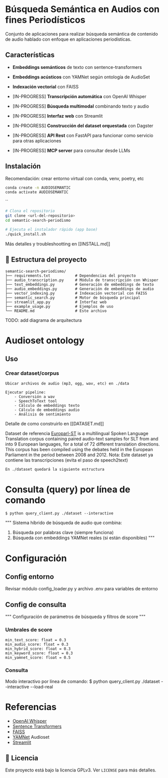 # Búsqueda Semántica en Audios con fines Periodísticos

Conjunto de aplicaciones para realizar búsqueda semántica de contenido de audio hablado con enfoque en aplicaciones periodísticas. 

## Características

- **Embeddings semánticos** de texto con sentence-transformers
- **Embeddings acústicos** con YAMNet según ontología de AudioSet
- **Indexación vectorial** con FAISS
- [IN-PROGRESS] **Transcripción automática** con OpenAI Whisper

- [IN-PROGRESS] **Búsqueda multimodal** combinando texto y audio
- [IN-PROGRESS] **Interfaz web** con Streamlit
- [IN-PROGRESS] **Construcción del dataset orquestada** con Dagster
- [IN-PROGRESS] **API Rest** con FastAPI para funcionar como servicio para otras aplicaciones
- [IN-PROGRESS] **MCP server** para consultar desde LLMs

## Instalación

Recomendación: crear entorno virtual con conda, venv, poetry, etc

```bash
conda create -n AUDIOSEMANTIC
conda activate AUDIOSEMANTIC
```

``
```bash
# Clona el repositorio
git clone <url-del-repositorio>
cd semantic-search-periodismo

# Ejecuta el instalador rápido (app base)
./quick_install.sh
```

Más detalles y troubleshootting en [[INSTALL.md]]



## 📁 Estructura del proyecto

```
semantic-search-periodismo/
├── requirements.txt           # Dependencias del proyecto
├── audio_transcription.py     # Módulo de transcripción con Whisper
├── text_embeddings.py         # Generación de embeddings de texto
├── audio_embeddings.py        # Generación de embeddings de audio
├── vector_indexing.py         # Indexación vectorial con FAISS
├── semantic_search.py         # Motor de búsqueda principal
├── streamlit_app.py           # Interfaz web
├── example_usage.py           # Ejemplos de uso
└── README.md                  # Este archivo
```

TODO: add diagrama de arquitectura

# Audioset ontology



## Uso

### Crear dataset/corpus

    Ubicar archivos de audio (mp3, ogg, wav, etc) en ./data

    Ejecutar pipeline:
        - Conversión a wav
        - SpeechToText tool
        - Cálculo de embeddings texto
        - Cálculo de embeddings audio
        - Análisis de sentimiento

Detalle de como construirlo en [[DATASET.md]]

Dataset de referencia [Europarl-ST](https://www.mllp.upv.es/europarl-st/) is a multilingual Spoken Language Translation corpus containing paired audio-text samples for SLT from and into 9 European languages, for a total of 72 different translation directions. This corpus has been compiled using the debates held in the European Parliament in the period between 2008 and 2012.
Nota: Este dataset ya contiene las transcripciones (evita el paso de speech2text)



    En ./dataset quedará la siguiente estructura

# Consulta (query) por línea de comando

    $ python query_client.py ./dataset --interactive

"""
Sistema híbrido de búsqueda de audio que combina:
1. Búsqueda por palabras clave (siempre funciona)
2. Búsqueda con embeddings YAMNet reales (si están disponibles)
"""


# Configuración

## Config entorno
Revisar módulo config_loader.py
y archivo .env para variables de entorno


## Config de consulta

"""
Configuración de parámetros de búsqueda y filtros de score
"""

### Umbrales de score
    min_text_score: float = 0.3
    min_audio_score: float = 0.3
    min_hybrid_score: float = 0.3
    min_keyword_score: float = 0.3
    min_yamnet_score: float = 0.5


### Consulta

Modo interactivo por línea de comando: 
    $ python query_client.py ./dataset --interactive --load-real

# Referencias

- [OpenAI Whisper](https://github.com/openai/whisper)
- [Sentence Transformers](https://github.com/UKPLab/sentence-transformers)
- [FAISS](https://github.com/facebookresearch/faiss)
- [YAMNet](https://github.com/tensorflow/models/tree/master/research/audioset/yamnet)
    Audioset
- [Streamlit](https://streamlit.io/)

## 📝 Licencia

Este proyecto está bajo la licencia GPLv3. Ver `LICENSE` para más detalles.
